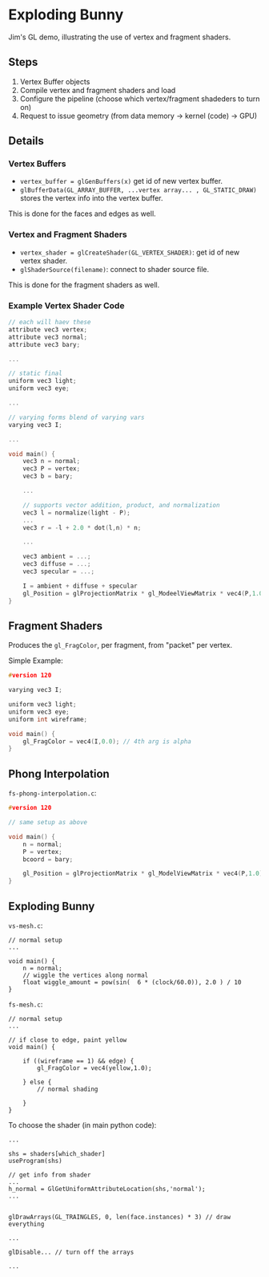 # Exploding Bunny

Jim's GL demo, illustrating the use of vertex and fragment shaders.


## Steps

1. Vertex Buffer objects
2. Compile vertex and fragment shaders and load
3. Configure the pipeline (choose which vertex/fragment shadeders to turn on)
4. Request to issue geometry (from data memory -> kernel (code) -> GPU)

## Details

### Vertex Buffers

* `vertex_buffer = glGenBuffers(x)` get id of new vertex buffer.
* `glBufferData(GL_ARRAY_BUFFER, ...vertex array... , GL_STATIC_DRAW)` stores the vertex info into the vertex buffer.

This is done for the faces and edges as well.

### Vertex and Fragment Shaders

* `vertex_shader = glCreateShader(GL_VERTEX_SHADER)`: get id of new vertex shader. 
* `glShaderSource(filename)`: connect to shader source file.

This is done for the fragment shaders as well.

### Example Vertex Shader Code

```c
// each will haev these
attribute vec3 vertex;
attribute vec3 normal;
attribute vec3 bary;

...

// static final
uniform vec3 light;
uniform vec3 eye;

...

// varying forms blend of varying vars
varying vec3 I;

...

void main() {
    vec3 n = normal;
    vec3 P = vertex;
    vec3 b = bary;

    ...

    // supports vector addition, product, and normalization
    vec3 l = normalize(light - P);
    ...
    vec3 r = -l + 2.0 * dot(l,n) * n;

    ...

    vec3 ambient = ...;
    vec3 diffuse = ...;
    vec3 specular = ...;

    I = ambient + diffuse + specular
    gl_Position = glProjectionMatrix * gl_ModeelViewMatrix * vec4(P,1.0);
}
```

## Fragment Shaders

Produces the `gl_FragColor`, per fragment, from "packet" per vertex.

Simple Example:

```c
#version 120

varying vec3 I;

uniform vec3 light;
uniform vec3 eye;
uniform int wireframe;

void main() {
    gl_FragColor = vec4(I,0.0); // 4th arg is alpha
}
```

## Phong Interpolation

`fs-phong-interpolation.c`:

```c
#version 120

// same setup as above

void main() {
    n = normal;
    P = vertex;
    bcoord = bary;

    gl_Position = glProjectionMatrix * gl_ModelViewMatrix * vec4(P,1.0)
}

```

## Exploding Bunny

`vs-mesh.c`:

```
// normal setup
...

void main() {
    n = normal;
    // wiggle the vertices along normal
    float wiggle_amount = pow(sin(  6 * (clock/60.0)), 2.0 ) / 10
}
```

`fs-mesh.c`:

```
// normal setup
...

// if close to edge, paint yellow
void main() {

    if ((wireframe == 1) && edge) {
        gl_FragColor = vec4(yellow,1.0);
    
    } else {
        // normal shading

    }
}
```

To choose the shader (in main python code):

```
...

shs = shaders[which_shader]
useProgram(shs)

// get info from shader
...
h_normal = GlGetUniformAttributeLocation(shs,'normal');
...


glDrawArrays(GL_TRAINGLES, 0, len(face.instances) * 3) // draw everything

...

glDisable... // turn off the arrays

...
```
